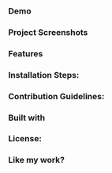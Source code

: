 ### Demo
### Project Screenshots
### Features
### Installation Steps:
### Contribution Guidelines:
### Built with
### License:
### Like my work?